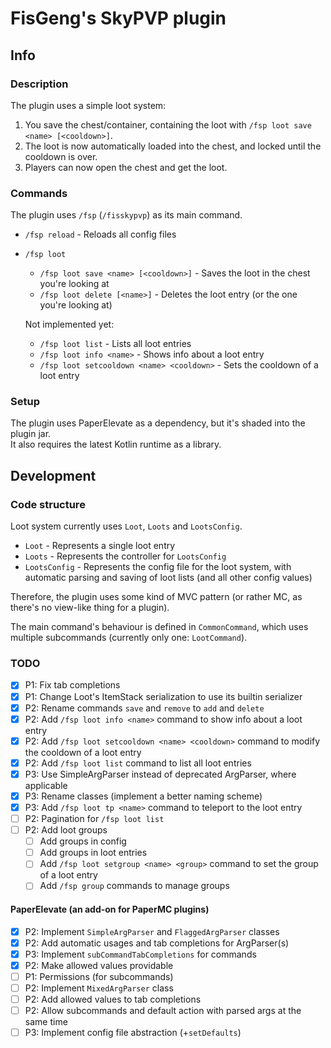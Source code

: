 # FisGeng's SkyPVP plugin

## Info

### Description

The plugin uses a simple loot system:

1. You save the chest/container, containing the loot with `/fsp loot save <name> [<cooldown>]`.
2. The loot is now automatically loaded into the chest, and locked until the cooldown is over.
3. Players can now open the chest and get the loot.

### Commands

The plugin uses `/fsp` (`/fisskypvp`) as its main command.

- `/fsp reload` - Reloads all config files
- `/fsp loot`
    - `/fsp loot save <name> [<cooldown>]` - Saves the loot in the chest you're looking at
    - `/fsp loot delete [<name>]` - Deletes the loot entry (or the one you're looking at)

  Not implemented yet:
    - `/fsp loot list` - Lists all loot entries
    - `/fsp loot info <name>` - Shows info about a loot entry
    - `/fsp loot setcooldown <name> <cooldown>` - Sets the cooldown of a loot entry

### Setup

The plugin uses PaperElevate as a dependency, but it's shaded into the plugin jar.<br/>
It also requires the latest Kotlin runtime as a library.

## Development

### Code structure

Loot system currently uses `Loot`, `Loots` and `LootsConfig`.

- `Loot` - Represents a single loot entry
- `Loots` - Represents the controller for `LootsConfig`
- `LootsConfig` - Represents the config file for the loot system,
with automatic parsing and saving of loot lists (and all other config values)

Therefore, the plugin uses some kind of MVC pattern (or rather MC, as there's no view-like thing for a plugin).

The main command's behaviour is defined in `CommonCommand`,
which uses multiple subcommands (currently only one: `LootCommand`).

### TODO

- [x] P1: Fix tab completions
- [x] P1: Change Loot's ItemStack serialization to use its builtin serializer
- [x] P2: Rename commands `save` and `remove` to `add` and `delete`
- [x] P2: Add `/fsp loot info <name>` command to show info about a loot entry
- [x] P2: Add `/fsp loot setcooldown <name> <cooldown>` command to modify the cooldown of a loot entry
- [x] P2: Add `/fsp loot list` command to list all loot entries
- [x] P3: Use SimpleArgParser instead of deprecated ArgParser, where applicable
- [x] P3: Rename classes (implement a better naming scheme)
- [x] P3: Add `/fsp loot tp <name>` command to teleport to the loot entry
- [ ] P2: Pagination for `/fsp loot list`
- [ ] P2: Add loot groups
  - [ ] Add groups in config
  - [ ] Add groups in loot entries
  - [ ] Add `/fsp loot setgroup <name> <group>` command to set the group of a loot entry
  - [ ] Add `/fsp group` commands to manage groups

#### PaperElevate (an add-on for PaperMC plugins)
- [x] P2: Implement `SimpleArgParser` and `FlaggedArgParser` classes
- [x] P2: Add automatic usages and tab completions for ArgParser(s)
- [x] P3: Implement `subCommandTabCompletions` for commands
- [x] P2: Make allowed values providable
- [ ] P1: Permissions (for subcommands)
- [ ] P2: Implement `MixedArgParser` class
- [ ] P2: Add allowed values to tab completions
- [ ] P2: Allow subcommands and default action with parsed args at the same time
- [ ] P3: Implement config file abstraction (+`setDefaults`)